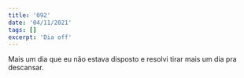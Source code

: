 ```yaml
---
title: '092'
date: '04/11/2021'
tags: []
excerpt: 'Dia off'
---
```

Mais um dia que eu não estava disposto e resolvi tirar mais um dia pra descansar.
